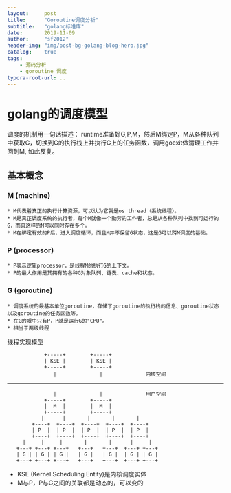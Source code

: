 ```yaml
---
layout:     post
title:      "Goroutine调度分析"
subtitle:   "golang标准库"
date:       2019-11-09
author:     "sf2012"
header-img: "img/post-bg-golang-blog-hero.jpg"
catalog:    true
tags:
    - 源码分析
    - goroutine 调度
typora-root-url: ..
---
```


# golang的调度模型

调度的机制用一句话描述：
runtime准备好G,P,M，然后M绑定P，M从各种队列中获取G，切换到G的执行栈上并执行G上的任务函数，调用goexit做清理工作并回到M, 如此反复。

## 基本概念

### M (machine)

	* M代表着真正的执行计算资源，可以认为它就是os thread（系统线程）。
	* M是真正调度系统的执行者，每个M就像一个勤劳的工作者，总是从各种队列中找到可运行的G，而且这样的M可以同时存在多个。
	* M在绑定有效的P后，进入调度循环，而且M并不保留G状态，这是G可以跨M调度的基础。

### P (processor)

	* P表示逻辑processor，是线程M的执行G的上下文。
	* P的最大作用是其拥有的各种G对象队列、链表、cache和状态。

### G (goroutine)

	* 调度系统的最基本单位goroutine，存储了goroutine的执行栈的信息、goroutine状态以及goroutine的任务函数等。
	* 在G的眼中只有P，P就是运行G的"CPU"。
	* 相当于两级线程

线程实现模型

				+-----+        +-----+
				| KSE |        | KSE |
				+-----+  	   +-----+
				   |              |              内核空间
---------------------------------------------------------
				   |              | 			 用户空间
				+-----+	       +-----+
				|  M  |        |  M  |
				+-----+		   +-----+
			   |      |       |       |       |
		    +----+  +----+  +----+  +----+  +----+
			| P  |  | P  |  | P  |  | P  |  | P  |
			+----+  +----+  +----+  +----+  +----+
         |     |     |       |       |      |     |
	   +---+ +---+ +---+   +---+   +---+  +---+ +---+
	   | G | | G | | G |   | G |   | G |  | G | | G |
	   +---+ +---+ +---+   +---+   +---+  +---+ +---+

* KSE (Kernel Scheduling Entity)是内核调度实体
* M与P，P与G之间的关联都是动态的，可以变的

 
